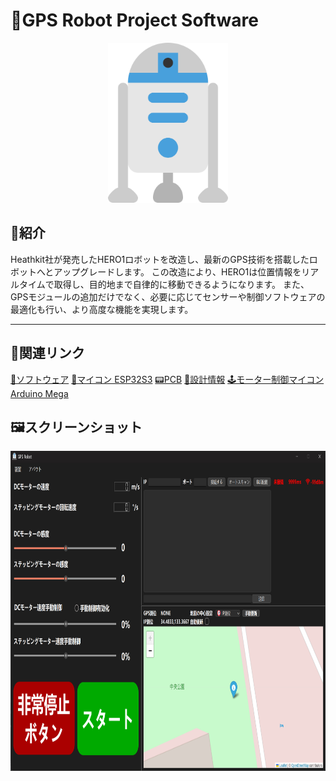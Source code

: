 # 🤖GPS Robot Project Software

<div align="center"><a href="https://github.com/JamesXiaoMo/GPSRobotProject/blob/master"><img src="https://github.com/JamesXiaoMo/GPSRobotProject/blob/master/assets/images/icon.png" height="256" border="0"></a></div>

## 📖紹介
Heathkit社が発売したHERO1ロボットを改造し、最新のGPS技術を搭載したロボットへとアップグレードします。
この改造により、HERO1は位置情報をリアルタイムで取得し、目的地まで自律的に移動できるようになります。
また、GPSモジュールの追加だけでなく、必要に応じてセンサーや制御ソフトウェアの最適化も行い、より高度な機能を実現します。

****

## 🔗関連リンク

[💾ソフトウェア](https://github.com/JamesXiaoMo/GPSRobotProject)
[🤖マイコン ESP32S3](https://github.com/JamesXiaoMo/GPSRobotESP)
[📟PCB](https://oshwhub.com/wuxiaomo/gpsrobotdcmotordriver)
[📄設計情報](https://wuyungang.notion.site/gps-robot)
[🕹️モーター制御マイコン Arduino Mega](https://github.com/JamesXiaoMo/MotorControlArduino)

## 🖼️スクリーンショット
<div align="left"><a href="https://github.com/JamesXiaoMo/GPSRobotProject/blob/master"><img src="/pics/screenshot.png" height="512" border="0"></a></div>